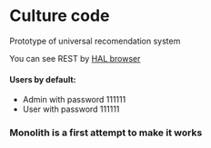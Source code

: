 # Culture code
Prototype of universal recomendation system

You can see REST by [HAL browser](http://localhost:8080/browser/index.html#/)

#### Users by default:
- Admin with password 111111
- User with password 111111

### Monolith is a first attempt to make it works

